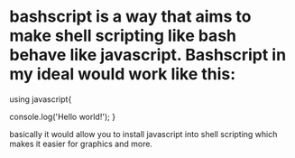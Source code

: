 # bashscript is a way that aims to make shell scripting like bash behave like javascript. Bashscript in my ideal would work like this:



using javascript{

console.log('Hello world!');
}

basically it would allow you to install javascript into shell scripting which makes it easier for graphics and more.
